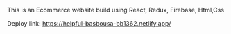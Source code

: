 This is an Ecommerce website build using React, Redux, Firebase, Html,Css

Deploy link: https://helpful-basbousa-bb1362.netlify.app/
